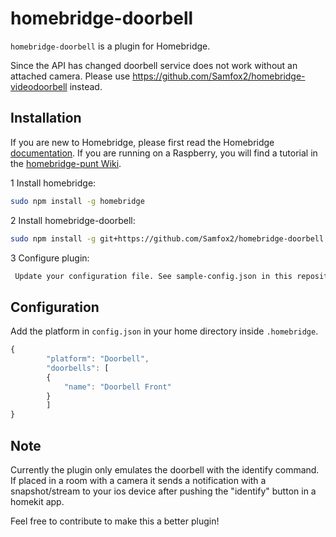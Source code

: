 # homebridge-doorbell

`homebridge-doorbell` is a plugin for Homebridge.

Since the API has changed doorbell service does not work without an attached camera.
Please use https://github.com/Samfox2/homebridge-videodoorbell instead.

## Installation

If you are new to Homebridge, please first read the Homebridge [documentation](https://www.npmjs.com/package/homebridge).
If you are running on a Raspberry, you will find a tutorial in the [homebridge-punt Wiki](https://github.com/cflurin/homebridge-punt/wiki/Running-Homebridge-on-a-Raspberry-Pi).

1 Install homebridge:
```sh
sudo npm install -g homebridge
```
2 Install homebridge-doorbell:
```sh
sudo npm install -g git+https://github.com/Samfox2/homebridge-doorbell.git
```
3 Configure plugin:
```sh
 Update your configuration file. See sample-config.json in this repository for a sample. 
```
## Configuration

Add the platform in `config.json` in your home directory inside `.homebridge`.

```js
{
	    "platform": "Doorbell",
	    "doorbells": [
	    {
            "name": "Doorbell Front"
	    }
	    ]
}
```

## Note
Currently the plugin only emulates the doorbell with the identify command.
If placed in a room with a camera it sends a notification with a snapshot/stream to your ios device after pushing the "identify" button in a homekit app.

Feel free to contribute to make this a better plugin!

